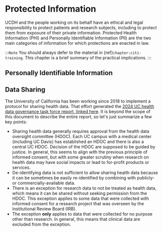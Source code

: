 # Protected Information
UCDH and the people working on its behalf have an ethical and legal responsibility to protect patients and research subjects, including to protect them from exposure of their private information. Protected Health Information (PHI) and Personally Identifiable Information (PII) are the two main categories of information for which protections are enacted in law.

:::`Note`
You should always defer to the material in {ref}`chapter:citi-training`. This chapter is a brief summary of the practical implications.
:::

## Personally Identifiable Information


## Data Sharing
The University of California has been working since 2018 to implement a protocol for sharing health data. That effort generated the [2024 UC health data governance task force report, linked here](https://ucop.edu/uc-health/reports-resources/uchealth-data-governance-task-force-report_2024_final_06272024.pdf). It is beyond the scope of this document to describe the entire report, so let's just summarize a few key points:

- Sharing health data generally requires approval from the health data oversight committee (HDOC). Each UC campus with a medical center (including UC Davis) has established an HDOC and there is also a central UC HDOC. Decision of the HDOC are supposed to be guided by justice. In general, this seems to align with the previous principle of informed consent, but with some greater scrutiny when research on health data may have social impacts or lead to for-profit products or services.
- De-identifying data is not sufficient to allow sharing health data because it can be sometimes be easily re-identified by combining with publicly- or commercially-available data.
- There is an exception for research data to not be treated as health data, which means it can be shared without seeking permission from the HDOC. This exception applies to some data that were collected with informed consent for a research project that was overseen by the Institutional Review Board (IRB).
- The exception **only** applies to data that were collected for no purpose other than research. In general, this means that clinical data are excluded from the exception.